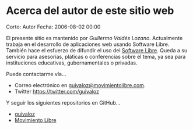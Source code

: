 Acerca del autor de este sitio web
==================================

Corto: Autor
Fecha: 2006-08-02 00:00

El presente sitio es mantenido por *Guillermo Valdés Lozano*. Actualmente trabaja en el desarrollo de aplicaciones web usando Software Libre. También hace el esfuerzo de difundir el uso del [Software Libre](http://es.wikipedia.org/wiki/Software_libre). Queda a su servicio para asesorías, pláticas o conferencias sobre el tema, ya sea para instituciones educativas, gubernamentales o privadas.

Puede contactarme vía...

* Correo electrónico en <guivaloz@movimientolibre.com>.
* Twitter <https://twitter.com/guivaloz>

Y seguir los siguientes repositorios en GitHub...

* [guivaloz](https://github.com/guivaloz)
* [Movimiento Libre](https://github.com/movimientolibre)
